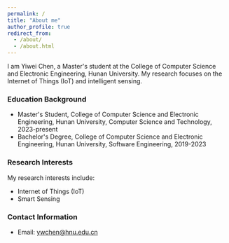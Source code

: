 ```yaml
---
permalink: /
title: "About me"
author_profile: true
redirect_from: 
  - /about/
  - /about.html
---
```

I am Yiwei Chen, a Master's student at the College of Computer Science and Electronic Engineering, Hunan University. My research focuses on the Internet of Things (IoT) and intelligent sensing.

### Education Background
- Master's Student, College of Computer Science and Electronic Engineering, Hunan University, Computer Science and Technology, 2023-present
- Bachelor's Degree, College of Computer Science and Electronic Engineering, Hunan University, Software Engineering, 2019-2023

### Research Interests
My research interests include:
- Internet of Things (IoT)
- Smart Sensing

### Contact Information
- Email: ywchen@hnu.edu.cn
